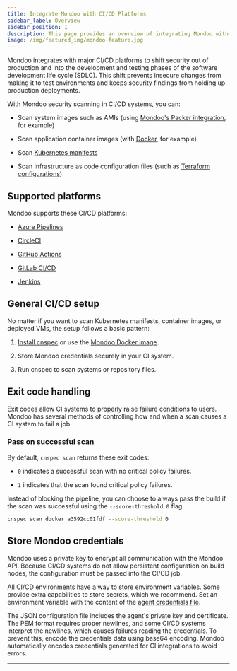 ```yaml
---
title: Integrate Mondoo with CI/CD Platforms
sidebar_label: Overview
sidebar_position: 1
description: This page provides an overview of integrating Mondoo with CI/CD platforms.
image: /img/featured_img/mondoo-feature.jpg
---
```


Mondoo integrates with major CI/CD platforms to shift security out of production and into the development and testing phases of the software development life cycle (SDLC). This shift prevents insecure changes from making it to test environments and keeps security findings from holding up production deployments.

With Mondoo security scanning in CI/CD systems, you can:

- Scan system images such as AMIs (using [Mondoo's Packer integration](/cnspec/supplychain/packer), for example)

- Scan application container images (with [Docker](/cnspec/supplychain/docker/), for example)

- Scan [Kubernetes manifests](/cnspec/cloud/k8s/manifest/)

- Scan infrastructure as code configuration files (such as [Terraform configurations](/cnspec/supplychain/terraform/))

## Supported platforms

Mondoo supports these CI/CD platforms:

- [Azure Pipelines](/platform/infra/supply/cicd/azure-pipelines)

- [CircleCI](/platform/infra/supply/cicd/circleci)

- [GitHub Actions](/platform/infra/supply/cicd/github-actions)

- [GitLab CI/CD](/platform/infra/supply/cicd/gitlab)

- [Jenkins](/platform/infra/supply/cicd/jenkins)

## General CI/CD setup

No matter if you want to scan Kubernetes manifests, container images, or deployed VMs, the setup follows a basic pattern:

1. [Install cnspec](/cnspec/) or use the [Mondoo Docker image](https://hub.docker.com/r/mondoolabs/mondoo).

2. Store Mondoo credentials securely in your CI system.

3. Run cnspec to scan systems or repository files.

## Exit code handling

Exit codes allow CI systems to properly raise failure conditions to users. Mondoo has several methods of controlling how and when a scan causes a CI system to fail a job.

### Pass on successful scan

By default, `cnspec scan` returns these exit codes:

- `0` indicates a successful scan with no critical policy failures.

- `1` indicates that the scan found critical policy failures.

Instead of blocking the pipeline, you can choose to always pass the build if the scan was successful using the `--score-threshold 0` flag.

```bash
cnspec scan docker a3592cc01fdf --score-threshold 0
```

## Store Mondoo credentials

Mondoo uses a private key to encrypt all communication with the Mondoo API. Because CI/CD systems do not allow persistent configuration on build nodes, the configuration must be passed into the CI/CD job.

All CI/CD environments have a way to store environment variables. Some provide extra capabilities to store secrets, which we recommend. Set an environment variable with the content of the [agent credentials file](/cnspec/cnspec-adv-install/registration-keys).

The JSON configuration file includes the agent's private key and certificate. The PEM format requires proper newlines, and some CI/CD systems interpret the newlines, which causes failures reading the credentials. To prevent this, encode the credentials data using base64 encoding. Mondoo automatically encodes credentials generated for CI integrations to avoid errors.

---
